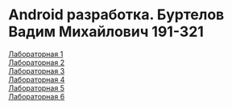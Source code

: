 # Android разработка. Буртелов Вадим Михайлович 191-321
[Лабораторная 1](https://github.com/vburtelov/android_edu/tree/lab1)<br/>
[Лабораторная 2](https://github.com/vburtelov/android_edu/tree/lab2)<br/>
[Лабораторная 3](https://github.com/vburtelov/android_edu/tree/lab3)<br/>
[Лабораторная 4](https://github.com/vburtelov/android_edu/tree/lab4)<br/>
[Лабораторная 5](https://github.com/vburtelov/android_edu/tree/lab5)<br/>
[Лабораторная 6](https://github.com/vburtelov/android_edu/tree/lab6)<br/>
